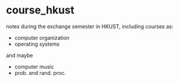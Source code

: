 # course_hkust

notes during the exchange semester in HKUST, including courses as:

- computer organization
- operating systems

and maybe

- computer music
- prob. and rand. proc.

